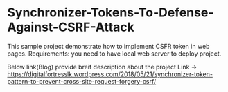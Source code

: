 # Synchronizer-Tokens-To-Defense-Against-CSRF-Attack
This sample project demonstrate how to implement CSFR token in web pages.
Requirements: you need to have local web server to deploy project.

Below link(Blog) provide breif description about the project
Link -> https://digitalfortresslk.wordpress.com/2018/05/21/synchronizer-token-pattern-to-prevent-cross-site-request-forgery-csrf/

